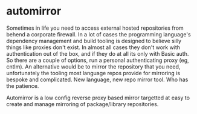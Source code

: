 # automirror

Sometimes in life you need to access external hosted repositories from behend a corporate firewall. In a lot of cases the programming language's dependency management and build tooling is designed to believe silly things like proxies don't exist. In almost all cases they don't work with authentication out of the box, and if they do at all its only with Basic auth. So there are a couple of options, run a personal authenticating proxy (eg, cntlm). An alternative would be to mirror the repository that you need, unfortunately the tooling most language repos provide for mirroring is bespoke and complicated. New language, new repo mirror tool. Who has the patience. 

Automirror is a low config reverse proxy based mirror targetted at easy to create and manage mirroring of package/library repositories.


